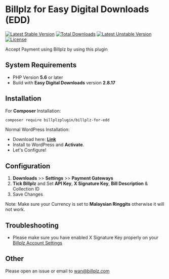 # Billplz for Easy Digital Downloads (EDD)
[![Latest Stable Version](https://poser.pugx.org/billplzplugin/billplz-for-edd/version)](https://packagist.org/packages/billplzplugin/billplz-for-edd)
[![Total Downloads](https://poser.pugx.org/billplzplugin/billplz-for-edd/downloads)](https://packagist.org/packages/billplzplugin/billplz-for-edd)
[![Latest Unstable Version](https://poser.pugx.org/billplzplugin/billplz-for-edd/v/unstable)](//packagist.org/packages/billplzplugin/billplz-for-edd)
[![License](https://poser.pugx.org/billplzplugin/billplz-for-edd/license)](https://packagist.org/packages/billplzplugin/billplz-for-edd)

Accept Payment using Billplz by using this plugin

## System Requirements
* PHP Version **5.6** or later
* Build with **Easy Digital Downloads** version **2.8.17**

## Installation

For **Composer** Installation:
```bash
composer require billplzplugin/billplz-for-edd 
```

Normal WordPress Installation:

* Download here: [**Link**](https://github.com/billplzplugin/Billplz-for-EDD/archive/master.zip)
* Install to WordPress and **Activate**.
* Let's Configure!

## Configuration

1. **Downloads** >> **Settings** >> **Payment Gateways**
2. **Tick Billplz** and Set **API Key**, **X Signature Key**, **Bill Description** & Collection ID
3. Save Changes

Note: Make sure your Currency is set to **Malaysian Ringgits** otherwise it will not work.

## Troubleshooting

* Please make sure you have enabled X Signature Key properly on your [Billplz Account Settings](https://www.billplz.com/enterprise/setting)

## Other

Please open an issue or email to wan@billplz.com
